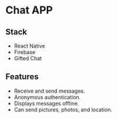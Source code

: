 # Chat APP

## Stack

- React Native
- Firebase
- Gifted Chat

## Features

- Receive and send messages.
- Anonymous authentication.
- Displays messages offline.
- Can send pictures, photos, and location.
